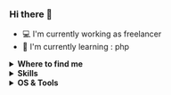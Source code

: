 ### Hi there 👋
- :computer: I'm currently working as freelancer
- :school: I'm currently learning : php

<details>
  <summary><b>Where to find me</b></summary>

[![Github](https://img.shields.io/badge/-Github-181717?style=for-the-badge&logo=Github&logoColor=white)](https://github.com/lalit-8)
<!--[![LinkedIn](https://img.shields.io/badge/-LinkedIn-0077B5?style=for-the-badge&logo=LinkedIn&logoColor=white)](https://www.linkedin.com/in//)-->

</details>


<details>
  <summary><b>Skills</b></summary>



[![html](https://img.shields.io/badge/html-★★★★★-lightgrey?labelColor=E34F26&logo=HTML5&style=for-the-badge&logoColor=white)](https://www.w3schools.com/html)
[![css](https://img.shields.io/badge/css-★★★★★-lightgrey?labelColor=1572B6&logo=CSS3&style=for-the-badge&logoColor=white)](https://www.w3schools.com/css)
[![javascript](https://img.shields.io/badge/javascript-★★★★-lightgrey?labelColor=F7DF1E&logo=JavaScript&style=for-the-badge&logoColor=black)](https://www.w3schools.com/js)

[![python](https://img.shields.io/badge/python-★★★★-lightgrey?labelColor=3776AB&logo=Python&style=for-the-badge&logoColor=white)](https://www.python.org/)

[![SQLite](https://img.shields.io/badge/SQLite-★★★★-lightgrey?labelColor=003B57&logo=SQLite&style=for-the-badge&logoColor=white)](https://www.sqlite.org/)
[![postgreSQL](https://img.shields.io/badge/PostgreSQL-★★★★★-lightgrey?labelColor=4169E1&logo=PostgreSQL&style=for-the-badge&logoColor=white)](https://www.postgresql.org/)
[![mongoDB](https://img.shields.io/badge/MongoDB-★★★★★-lightgrey?labelColor=47A248&logo=MongoDB&style=for-the-badge&logoColor=white)](https://www.mongodb.com/)

</details>


<details>
  <summary><b>OS & Tools</b></summary>

![Linux](https://img.shields.io/badge/-Linux-FCC624?logo=Linux&style=for-the-badge&logoColor=black)

![vim](https://img.shields.io/badge/-vim-019733?logo=Vim&style=for-the-badge&logoColor=white)

![Git](https://img.shields.io/badge/-Git-F05032?logo=Git&style=for-the-badge&logoColor=white)
![Github](https://img.shields.io/badge/-Github-181717?logo=Github&style=for-the-badge&logoColor=white)

![Django](https://img.shields.io/badge/-Django-092E20?logo=Django&style=for-the-badge&logoColor=white)

</details>

<!--
**lalit-8/lalit-8** is a ✨ _special_ ✨ repository because its `README.md` (this file) appears on your GitHub profile.

Here are some ideas to get you started:

- 🔭 I’m currently working on ...
- 🌱 I’m currently learning ...
- 👯 I’m looking to collaborate on ...
- 🤔 I’m looking for help with ...
- 💬 Ask me about ...
- 📫 How to reach me: ...
- 😄 Pronouns: ...
- ⚡ Fun fact: ...
-->
